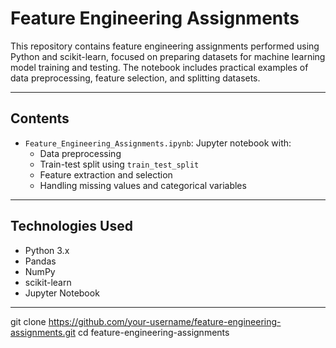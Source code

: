 #  Feature Engineering Assignments

This repository contains feature engineering assignments performed using Python and scikit-learn, focused on preparing datasets for machine learning model training and testing. The notebook includes practical examples of data preprocessing, feature selection, and splitting datasets.

---

##  Contents

- `Feature_Engineering_Assignments.ipynb`: Jupyter notebook with:
  - Data preprocessing
  - Train-test split using `train_test_split`
  - Feature extraction and selection
  - Handling missing values and categorical variables

---

##  Technologies Used

- Python 3.x
- Pandas
- NumPy
- scikit-learn
- Jupyter Notebook

---



   git clone https://github.com/your-username/feature-engineering-assignments.git
   cd feature-engineering-assignments

